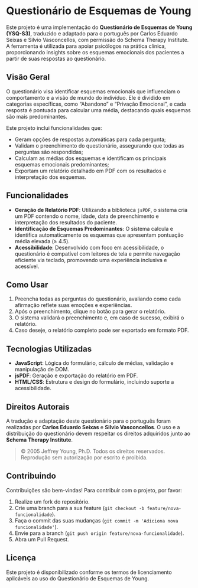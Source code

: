 # Questionário de Esquemas de Young

Este projeto é uma implementação do **Questionário de Esquemas de Young (YSQ-S3)**, traduzido e adaptado para o português por Carlos Eduardo Seixas e Silvio Vasconcellos, com permissão do Schema Therapy Institute. A ferramenta é utilizada para apoiar psicólogos na prática clínica, proporcionando insights sobre os esquemas emocionais dos pacientes a partir de suas respostas ao questionário. 

## Visão Geral

O questionário visa identificar esquemas emocionais que influenciam o comportamento e a visão de mundo do indivíduo. Ele é dividido em categorias específicas, como “Abandono” e “Privação Emocional”, e cada resposta é pontuada para calcular uma média, destacando quais esquemas são mais predominantes.

Este projeto inclui funcionalidades que:
- Geram opções de respostas automáticas para cada pergunta;
- Validam o preenchimento do questionário, assegurando que todas as perguntas são respondidas;
- Calculam as médias dos esquemas e identificam os principais esquemas emocionais predominantes;
- Exportam um relatório detalhado em PDF com os resultados e interpretação dos esquemas.

## Funcionalidades

- **Geração de Relatório PDF**: Utilizando a biblioteca `jsPDF`, o sistema cria um PDF contendo o nome, idade, data de preenchimento e interpretação dos resultados do paciente.
- **Identificação de Esquemas Predominantes**: O sistema calcula e identifica automaticamente os esquemas que apresentam pontuação média elevada (≥ 4.5).
- **Acessibilidade**: Desenvolvido com foco em acessibilidade, o questionário é compatível com leitores de tela e permite navegação eficiente via teclado, promovendo uma experiência inclusiva e acessível.

## Como Usar

1. Preencha todas as perguntas do questionário, avaliando como cada afirmação reflete suas emoções e experiências.
2. Após o preenchimento, clique no botão para gerar o relatório.
3. O sistema validará o preenchimento e, em caso de sucesso, exibirá o relatório.
4. Caso deseje, o relatório completo pode ser exportado em formato PDF.

## Tecnologias Utilizadas

- **JavaScript**: Lógica do formulário, cálculo de médias, validação e manipulação de DOM.
- **jsPDF**: Geração e exportação do relatório em PDF.
- **HTML/CSS**: Estrutura e design do formulário, incluindo suporte a acessibilidade.

## Direitos Autorais

A tradução e adaptação deste questionário para o português foram realizadas por **Carlos Eduardo Seixas** e **Silvio Vasconcellos**. O uso e a distribuição do questionário devem respeitar os direitos adquiridos junto ao **Schema Therapy Institute**.

> © 2005 Jeffrey Young, Ph.D. Todos os direitos reservados. Reprodução sem autorização por escrito é proibida.

## Contribuindo

Contribuições são bem-vindas! Para contribuir com o projeto, por favor:
1. Realize um fork do repositório.
2. Crie uma branch para a sua feature (`git checkout -b feature/nova-funcionalidade`).
3. Faça o commit das suas mudanças (`git commit -m 'Adiciona nova funcionalidade'`).
4. Envie para a branch (`git push origin feature/nova-funcionalidade`).
5. Abra um Pull Request.

## Licença

Este projeto é disponibilizado conforme os termos de licenciamento aplicáveis ao uso do Questionário de Esquemas de Young.
